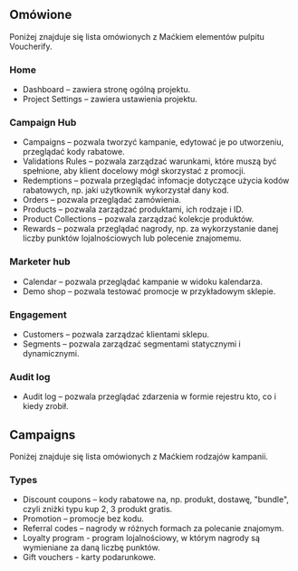 ## Omówione

Poniżej znajduje się lista omówionych z Maćkiem elementów pulpitu Voucherify.

### Home

- Dashboard – zawiera stronę ogólną projektu.
- Project Settings – zawiera ustawienia projektu.

### Campaign Hub

- Campaigns – pozwala tworzyć kampanie, edytować je po utworzeniu, przeglądać kody rabatowe.
- Validations Rules – pozwala zarządzać warunkami, które muszą być spełnione, aby klient docelowy mógł skorzystać z promocji. 
- Redemptions – pozwala przeglądać infomacje dotyczące użycia kodów rabatowych, np. jaki użytkownik wykorzystał dany kod.
- Orders – pozwala przeglądać zamówienia.
- Products – pozwala zarządzać produktami, ich rodzaje i ID.
- Product Collections – pozwala zarządzać kolekcje produktów.
- Rewards – pozwala przeglądać nagrody, np. za wykorzystanie danej liczby punktów lojalnościowych lub polecenie znajomemu.

### Marketer hub

- Calendar – pozwala przeglądać kampanie w widoku kalendarza.
- Demo shop – pozwala testować promocje w przykładowym sklepie.
  
### Engagement

- Customers – pozwala zarządzać klientami sklepu.
- Segments – pozwala zarządzać segmentami statycznymi i dynamicznymi.

### Audit log

- Audit log – pozwala przeglądać zdarzenia w formie rejestru kto, co i kiedy zrobił.
  
## Campaigns

Poniżej znajduje się lista omówionych z Maćkiem rodzajów kampanii.

### Types

- Discount coupons – kody rabatowe na, np. produkt, dostawę, "bundle", czyli zniżki typu kup 2, 3 produkt gratis.
- Promotion – promocje bez kodu.
- Referral codes – nagrody w różnych formach za polecanie znajomym.
- Loyalty program - program lojalnościowy, w którym nagrody są wymieniane za daną liczbę punktów.
- Gift vouchers - karty podarunkowe.
